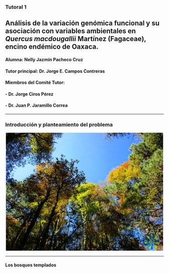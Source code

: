 ### Tutoral 1
## Análisis de la variación genómica funcional y su asociación con variables ambientales en *Quercus macdougallii* Martínez (Fagaceae), encino endémico de Oaxaca.

#### Alumna: Nelly Jazmín Pacheco Cruz

#### Tutor principal: Dr. Jorge E. Campos Contreras
#### Miembros del Comité Tutor:
#### - Dr. Jorge Ciros Pérez 
#### - Dr. Juan P. Jaramillo Correa


* * *
### Introducción y planteamiento del problema

<p align="center">
<img src="../info_project/Forest_oak_pines.jpg" width="500"/>
</p>

* * *

#### Los bosques templados

